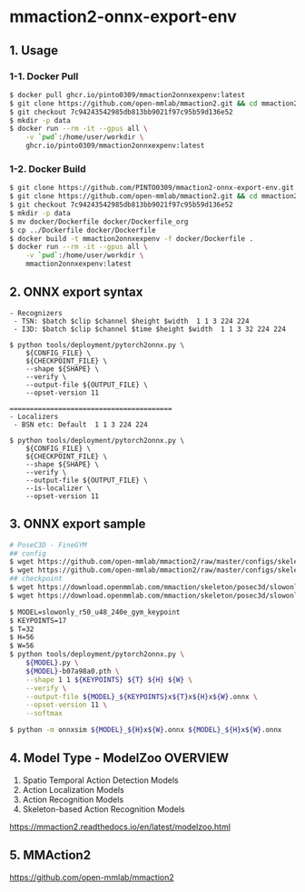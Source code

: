 # mmaction2-onnx-export-env

## 1. Usage
### 1-1. Docker Pull
```bash
$ docker pull ghcr.io/pinto0309/mmaction2onnxexpenv:latest
$ git clone https://github.com/open-mmlab/mmaction2.git && cd mmaction2
$ git checkout 7c94243542985db813bb9021f97c95b59d136e52
$ mkdir -p data
$ docker run --rm -it --gpus all \
    -v `pwd`:/home/user/workdir \
    ghcr.io/pinto0309/mmaction2onnxexpenv:latest
```
### 1-2. Docker Build
```bash
$ git clone https://github.com/PINTO0309/mmaction2-onnx-export-env.git && cd mmaction2-onnx-export-env
$ git clone https://github.com/open-mmlab/mmaction2.git && cd mmaction2
$ git checkout 7c94243542985db813bb9021f97c95b59d136e52
$ mkdir -p data
$ mv docker/Dockerfile docker/Dockerfile_org
$ cp ../Dockerfile docker/Dockerfile
$ docker build -t mmaction2onnxexpenv -f docker/Dockerfile .
$ docker run --rm -it --gpus all \
    -v `pwd`:/home/user/workdir \
    mmaction2onnxexpenv:latest
```

## 2. ONNX export syntax
```
- Recognizers
 - TSN: $batch $clip $channel $height $width  1 1 3 224 224
 - I3D: $batch $clip $channel $time $height $width  1 1 3 32 224 224

$ python tools/deployment/pytorch2onnx.py \
    ${CONFIG_FILE} \
    ${CHECKPOINT_FILE} \
    --shape ${SHAPE} \
    --verify \
    --output-file ${OUTPUT_FILE} \
    --opset-version 11

========================================
- Localizers
 - BSN etc: Default  1 1 3 224 224

$ python tools/deployment/pytorch2onnx.py \
    ${CONFIG_FILE} \
    ${CHECKPOINT_FILE} \
    --shape ${SHAPE} \
    --verify \
    --output-file ${OUTPUT_FILE} \
    --is-localizer \
    --opset-version 11
```

## 3. ONNX export sample
```bash
# PoseC3D - FineGYM
## config
$ wget https://github.com/open-mmlab/mmaction2/raw/master/configs/skeleton/posec3d/slowonly_r50_u48_240e_gym_keypoint.py
$ wget https://github.com/open-mmlab/mmaction2/raw/master/configs/skeleton/posec3d/slowonly_r50_u48_240e_gym_limb.py
## checkpoint
$ wget https://download.openmmlab.com/mmaction/skeleton/posec3d/slowonly_r50_u48_240e_gym_keypoint/slowonly_r50_u48_240e_gym_keypoint-b07a98a0.pth
$ wget https://download.openmmlab.com/mmaction/skeleton/posec3d/slowonly_r50_u48_240e_gym_limb/slowonly_r50_u48_240e_gym_limb-c0d7b482.pth

$ MODEL=slowonly_r50_u48_240e_gym_keypoint
$ KEYPOINTS=17
$ T=32
$ H=56
$ W=56
$ python tools/deployment/pytorch2onnx.py \
    ${MODEL}.py \
    ${MODEL}-b07a98a0.pth \
    --shape 1 1 ${KEYPOINTS} ${T} ${H} ${W} \
    --verify \
    --output-file ${MODEL}_${KEYPOINTS}x${T}x${H}x${W}.onnx \
    --opset-version 11 \
    --softmax

$ python -m onnxsim ${MODEL}_${H}x${W}.onnx ${MODEL}_${H}x${W}.onnx
```

## 4. Model Type - ModelZoo OVERVIEW
1. Spatio Temporal Action Detection Models
2. Action Localization Models
3. Action Recognition Models
4. Skeleton-based Action Recognition Models

https://mmaction2.readthedocs.io/en/latest/modelzoo.html

## 5. MMAction2

https://github.com/open-mmlab/mmaction2
